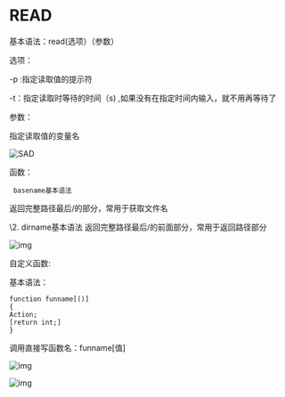 # READ

基本语法：read(选项）（参数）

选项：

-p :指定读取值的提示符

-t：指定读取时等待的时间（s) ,如果没有在指定时间内输入，就不用再等待了

参数：

指定读取值的变量名

![SAD](https://s2.loli.net/2022/03/26/Nw6igPVsjdUO2LX.png)

 

函数：

```
 basename基本语法
```

 返回完整路径最后/的部分，常用于获取文件名

 

\2.  dirname基本语法
 返回完整路径最后/的前面部分，常用于返回路径部分

![img](https://s2.loli.net/2022/03/26/W7XpiYSAQIxb4rs.jpg)

 

 

自定义函数:

基本语法：

```
function funname[()]
{
Action;
[return int;]
}
```

调用直接写函数名：funname[值]

![img](https://s2.loli.net/2022/03/26/wyXGH2BaKJ4mzfe.jpg)

 

![img](https://s2.loli.net/2022/03/26/DHXc4CUixE1VyQY.jpg)

 

 

 

 

 

 

 

 

 

 

 

 

 

 